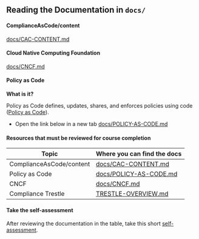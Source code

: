 ## Reading the Documentation in `docs/`

#### ComplianceAsCode/content

[docs/CAC-CONTENT.md]((../../docs/CAC-CONTENT.md)) 

#### Cloud Native Computing Foundation 

[docs/CNCF.md](../../docs/CNCF.md)

#### Policy as Code

**What is it?**

Policy as Code defines, updates, shares, and enforces policies using code ([Policy as Code](https://www.redhat.com/en/blog/policy-as-code-automation)).
- Open the link below in a new tab
[docs/POLICY-AS-CODE.md](../../docs/POLICY-AS-CODE.md)

#### Resources that must be reviewed for course completion

| Topic                        | Where you can find the docs                              | 
|------------------------------|----------------------------------------------------------|
| ComplianceAsCode/content     | [docs/CAC-CONTENT.md]((../../docs/CAC-CONTENT.md))       |
| Policy as Code               | [docs/POLICY-AS-CODE.md](../../docs/POLICY-AS-CODE.md)   |
| CNCF                         | [docs/CNCF.md](../../docs/CNCF.md)                       |
| Compliance Trestle           | [TRESTLE-OVERVIEW.md](../../docs/TRESTLE-OVERVIEW.md)    |


#### Take the self-assessment 

After reviewing the documentation in the table, take this short [self-assessment](https://form.typeform.com/to/tiOAik8G).



